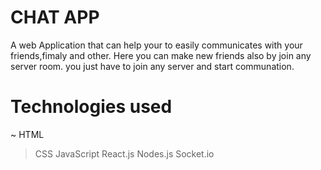 
# CHAT APP

A web Application that can help your to easily communicates with your friends,fimaly and other. Here you can make new friends also by join any server room. you just have to join any server and start communation.

# Technologies used 

~ HTML
> CSS
> JavaScript
> React.js
> Nodes.js
> Socket.io
